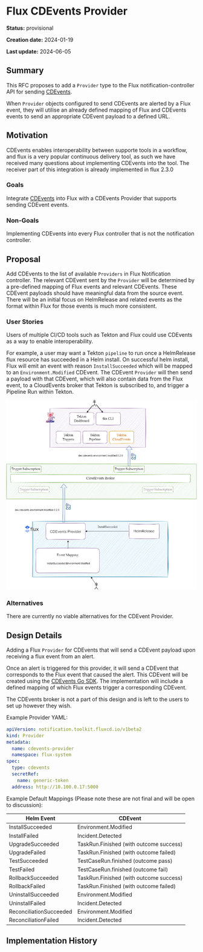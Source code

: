 # Flux CDEvents Provider

<!--
The title must be short and descriptive.
-->

**Status:** provisional

<!--
Status represents the current state of the RFC.
Must be one of `provisional`, `implementable`, `implemented`, `deferred`, `rejected`, `withdrawn`, or `replaced`.
-->

**Creation date:** 2024-01-19

**Last update:** 2024-06-05

## Summary

This RFC proposes to add a `Provider` type to the Flux notification-controller API for sending
[CDEvents](https://github.com/cdevents).

When `Provider` objects configured to send CDEvents are alerted by a Flux event, they will utilise an already defined
mapping of Flux and CDEvents events to send an appropriate CDEvent payload to a defined URL.
<!--
One paragraph explanation of the proposed feature or enhancement.
-->

## Motivation

CDEvents enables interoperability between supporte   tools in a workflow, and flux is a very popular continuous delivery
tool, as such we have received many questions about implementing CDEvents into the tool. The receiver part of this
integration is already implemented in flux 2.3.0
<!--
This section is for explicitly listing the motivation, goals, and non-goals of
this RFC. Describe why the change is important and the benefits to users.
-->

### Goals

Integrate [CDEvents](https://github.com/cdevents) into Flux with a CDEvents Provider that supports sending CDEvent
events.

<!--
List the specific goals of this RFC. What is it trying to achieve? How will we
know that this has succeeded?
-->

### Non-Goals

Implementing CDEvents into every Flux controller that is not the notification controller. 

<!--
What is out of scope for this RFC? Listing non-goals helps to focus discussion
and make progress.
-->

## Proposal

Add CDEvents to the list of available `Providers` in Flux Notification controller. The relevant CDEvent sent by the
`Provider` will be determined by a pre-defined mapping of Flux events and relevant CDEvents. These CDEvent payloads
should have meaningful data from the source event. There will be an initial focus on HelmRelease and related events as
the format within Flux for those events is much more consistent.
<!--
This is where we get down to the specifics of what the proposal actually is.
This should have enough detail that reviewers can understand exactly what
you're proposing, but should not include things like API designs or
implementation.

If the RFC goal is to document best practices,
then this section can be replaced with the actual documentation.
-->

### User Stories

Users of multiple CI/CD tools such as Tekton and Flux could use CDEvents as a way to enable interoperability.

For example, a user may want a Tekton `pipeline` to run once a HelmRelease flux resource has succeeded in a Helm
install. On successful helm install, Flux will emit an event with reason `InstallSucceeded` which will be mapped to an
`Environment.Modified` CDEvent. The CDEvent `Provider` will then send a payload with that CDEvent, which will also
contain data from the Flux event, to a CloudEvents broker that Tekton is subscribed to, and trigger a Pipeline Run
within Tekton. 

![User Stories Tekton](user-stories-provider.drawio.png)


<!--
Optional if existing discussions and/or issues are linked in the motivation section.
-->

### Alternatives

There are currently no viable alternatives for the CDEvent Provider.
<!--
List plausible alternatives to the proposal and explain why the proposal is superior.

This is a good place to incorporate suggestions made during discussion of the RFC.
-->

## Design Details

Adding a Flux `Provider` for CDEvents that will send a CDEvent payload upon receiving a flux event from an alert. 

Once an alert is triggered for this provider, it will send a CDEvent that corresponds to the Flux event that caused the
alert. This CDEvent will be created using the [CDEvents Go SDK](https://github.com/cdevents/sdk-go). The implementation
will include a defined mapping of which Flux events trigger a corresponding CDEvent.

The CDEvents broker is not a part of this design and is left to the users to set up however they wish.

Example Provider YAML:

```yaml
apiVersion: notification.toolkit.fluxcd.io/v1beta2
kind: Provider
metadata:
  name: cdevents-provider
  namespace: flux-system
spec:
  type: cdevents
  secretRef:
    name: generic-token
  address: http://10.100.0.17:5000
```

Example Default Mappings (Please note these are not final and will be open to discussion):

| Helm Event                | CDEvent                         |
| ------------------------- | ------------------------------- |
| InstallSucceeded          | Environment.Modified            |
| InstallFailed             | Incident.Detected               |
|UpgradeSucceeded           | TaskRun.Finished (with outcome success)                |
|UpgradeFailed              | TaskRun.Finished (with outcome failed)              |
|TestSucceeded              | TestCaseRun.finished (outcome pass)           | 
|TestFailed                 | TestCaseRun.finished (outcome fail)              | 
|RollbackSucceeded          | TaskRun.Finished (with outcome success)           |
|RollbackFailed             | TaskRun.Finished (with outcome failed)           |
|UninstallSucceeded         | Environment.Modified            |
|UninstallFailed            | Incident.Detected               |
|ReconciliationSucceeded    | Environment.Modified            | 
|ReconciliationFailed       | Incident.Detected               | 

<!--
This section should contain enough information that the specifics of your
change are understandable. This may include API specs and code snippets.

The design details should address at least the following questions:
- How can this feature be enabled / disabled?
- Does enabling the feature change any default behavior?
- Can the feature be disabled once it has been enabled?
- How can an operator determine if the feature is in use?
- Are there any drawbacks when enabling this feature?
-->

## Implementation History

<!--
Major milestones in the lifecycle of the RFC such as:
- The first Flux release where an initial version of the RFC was available.
- The version of Flux where the RFC graduated to general availability.
- The version of Flux where the RFC was retired or superseded.
-->
